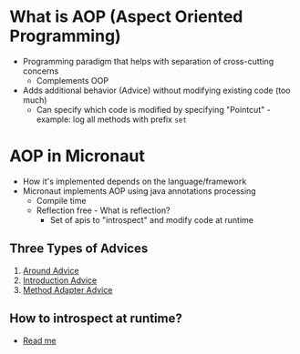 # What is AOP (Aspect Oriented Programming)

- Programming paradigm that helps with separation of cross-cutting concerns
    - Complements OOP
- Adds additional behavior (Advice) without modifying existing code (too much)
    - Can specify which code is modified by specifying "Pointcut" - example: log all methods with prefix `set`

# AOP in Micronaut

- How it's implemented depends on the language/framework
- Micronaut implements AOP using java annotations processing
    - Compile time 
    - Reflection free - What is reflection?
        - Set of apis to "introspect" and modify code at runtime

## Three Types of Advices

1. [Around Advice](advice/around/README.md)
1. [Introduction Advice](advice/introduction/README.md)
1. [Method Adapter Advice](advice/methodAdapter/README.md)

## How to introspect at runtime?
- [Read me](introspection/README.md)
